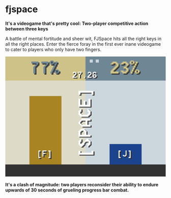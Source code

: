 # fjspace
**It's a videogame that's pretty cool: Two-player competitive action between three keys**

A battle of mental fortitude and sheer wit, FJSpace hits all the right keys in all the right places. Enter the fierce foray in the first ever inane videogame to cater to players who only have two fingers.

![Look out, J! F is 77% more likely to win than you are.](/Screenshots/2.png)

__It's a clash of magnitude: two players reconsider their ability to endure upwards of 30 seconds of grueling progress bar combat.__
